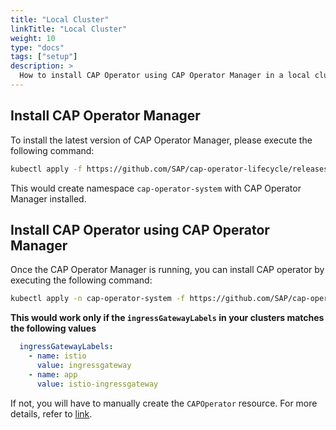 ```yaml
---
title: "Local Cluster"
linkTitle: "Local Cluster"
weight: 10
type: "docs"
tags: ["setup"]
description: >
  How to install CAP Operator using CAP Operator Manager in a local cluster
---
```


## Install CAP Operator Manager
To install the latest version of CAP Operator Manager, please execute the following command:

```bash
kubectl apply -f https://github.com/SAP/cap-operator-lifecycle/releases/latest/download/manager_manifest.yaml
```

This would create namespace `cap-operator-system` with CAP Operator Manager installed. 

## Install CAP Operator using CAP Operator Manager
Once the CAP Operator Manager is running, you can install CAP operator by executing the following command:

```bash
kubectl apply -n cap-operator-system -f https://github.com/SAP/cap-operator-lifecycle/releases/latest/download/manager_default_CR.yaml
```
**This would work only if the `ingressGatewayLabels` in your clusters matches the following values**

```yaml
  ingressGatewayLabels:
    - name: istio
      value: ingressgateway
    - name: app
      value: istio-ingressgateway
```

If not, you will have to manually create the `CAPOperator` resource. For more details, refer to [link](https://sap.github.io/cap-operator-lifecycle/docs/installation/local-cluster/).